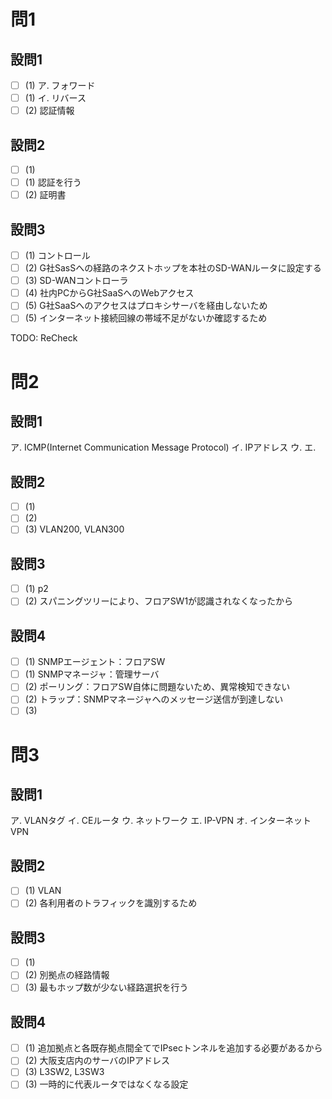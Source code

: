 # 問1

## 設問1

- [ ] (1) ア. フォワード
- [ ] (1) イ. リバース
- [ ] (2) 認証情報

## 設問2

- [ ] (1)
- [ ] (1) 認証を行う
- [ ] (2) 証明書

## 設問3

- [ ] (1) コントロール
- [ ] (2) G社SasSへの経路のネクストホップを本社のSD-WANルータに設定する
- [ ] (3) SD-WANコントローラ
- [ ] (4) 社内PCからG社SaaSへのWebアクセス
- [ ] (5) G社SaaSへのアクセスはプロキシサーバを経由しないため
- [ ] (5) インターネット接続回線の帯域不足がないか確認するため

TODO: ReCheck

# 問2

## 設問1

ア. ICMP(Internet Communication Message Protocol)
イ. IPアドレス
ウ.
エ.

## 設問2

- [ ] (1)
- [ ] (2)
- [ ] (3) VLAN200, VLAN300

## 設問3

- [ ] (1) p2
- [ ] (2) スパニングツリーにより、フロアSW1が認識されなくなったから

## 設問4

- [ ] (1) SNMPエージェント：フロアSW
- [ ] (1) SNMPマネージャ：管理サーバ
- [ ] (2) ポーリング：フロアSW自体に問題ないため、異常検知できない
- [ ] (2) トラップ：SNMPマネージャへのメッセージ送信が到達しない
- [ ] (3)

# 問3

## 設問1

ア. VLANタグ
イ. CEルータ
ウ. ネットワーク
エ. IP-VPN
オ. インターネットVPN

## 設問2

- [ ] (1) VLAN
- [ ] (2) 各利用者のトラフィックを識別するため

## 設問3

- [ ] (1)
- [ ] (2) 別拠点の経路情報
- [ ] (3) 最もホップ数が少ない経路選択を行う 

## 設問4

- [ ] (1) 追加拠点と各既存拠点間全てでIPsecトンネルを追加する必要があるから
- [ ] (2) 大阪支店内のサーバのIPアドレス
- [ ] (3) L3SW2, L3SW3
- [ ] (3) 一時的に代表ルータではなくなる設定
